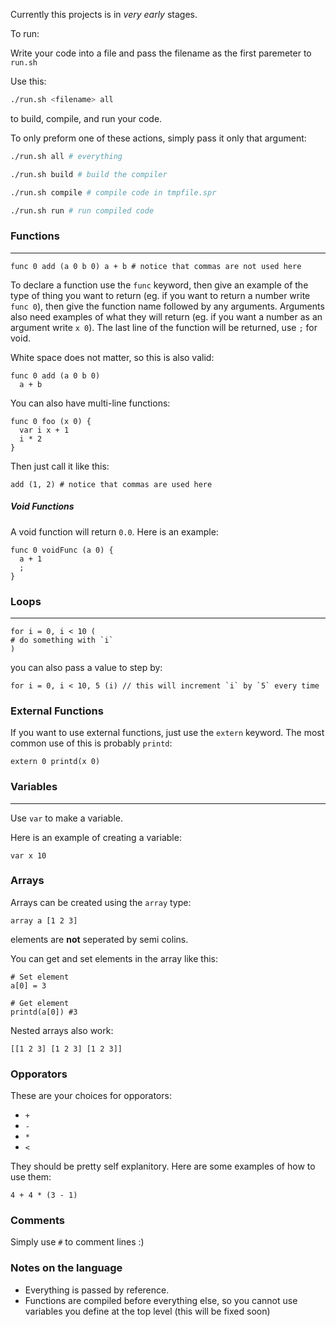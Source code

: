 Currently this projects is in *very early* stages.

To run:

Write your code into a file and pass the filename as the first paremeter to `run.sh`

Use this:
```bash
./run.sh <filename> all
```
to build, compile, and run your code.

To only preform one of these actions, simply pass it only that argument:

```bash
./run.sh all # everything

./run.sh build # build the compiler

./run.sh compile # compile code in tmpfile.spr

./run.sh run # run compiled code
```

### Functions
---
```
func 0 add (a 0 b 0) a + b # notice that commas are not used here
```
To declare a function use the `func` keyword, then give an example of the type of thing you want to return (eg. if you want to return a number write `func 0`), then give the function name followed by any arguments. Arguments also need examples of what they will return (eg. if you want a number as an argument write `x 0`). The last line of the function will be returned, use `;` for void.

White space does not matter, so this is also valid:
```
func 0 add (a 0 b 0)
  a + b
```

You can also have multi-line functions:
```
func 0 foo (x 0) {
  var i x + 1
  i * 2
}
```

Then just call it like this:
```
add (1, 2) # notice that commas are used here
```

##### Void Functions
A void function will return `0.0`. Here is an example:
```
func 0 voidFunc (a 0) {
  a + 1
  ;
}
```

### Loops
---
```
for i = 0, i < 10 (
# do something with `i`
)
```

you can also pass a value to step by:

```
for i = 0, i < 10, 5 (i) // this will increment `i` by `5` every time
```
### External Functions
If you want to use external functions, just use the `extern` keyword. The most common use of this is probably `printd`:
```
extern 0 printd(x 0)
```

### Variables
---
Use `var` to make a variable.

Here is an example of creating a variable:
```
var x 10
```

### Arrays
Arrays can be created using the `array` type:
```
array a [1 2 3]
```
elements are **not** seperated by semi colins.

You can get and set elements in the array like this:
```
# Set element
a[0] = 3

# Get element
printd(a[0]) #3
```

Nested arrays also work:
```
[[1 2 3] [1 2 3] [1 2 3]]
```

### Opporators
These are your choices for opporators:
- `+`
- `-`
- `*`
- `<`

They should be pretty self explanitory.
Here are some examples of how to use them:
```
4 + 4 * (3 - 1)
```

### Comments
Simply use `#` to comment lines :)

### Notes on the language

* Everything is passed by reference.
* Functions are compiled before everything else, so you cannot use variables you define at the top level (this will be fixed soon)
